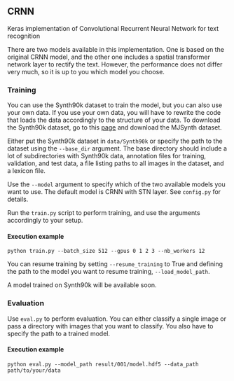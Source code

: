 ## CRNN

Keras implementation of Convolutional Recurrent Neural Network for text recognition

There are two models available in this implementation. One is based on the original CRNN model, and the other one includes a spatial transformer network layer to rectify the text. However, the performance does not differ very much, so it is up to you which model you choose.


### Training

You can use the Synth90k dataset to train the model, but you can also use your own data. If you use your own data, you will have to rewrite the code that loads the data accordingly to the structure of your data.
To download the Synth90k dataset, go to this [page](http://www.robots.ox.ac.uk/~vgg/data/text/) and download the MJSynth dataset.

Either put the Synth90k dataset in `data/Synth90k` or specify the path to the dataset using the `--base_dir` argument. The base directory should include a lot of subdirectories with Synth90k data, annotation files for training, validation, and test data, a file listing paths to all images in the dataset, and a lexicon file.

Use the `--model` argument to specify which of the two available models you want to use. The default model is CRNN with STN layer. See `config.py` for details.

Run the `train.py` script to perform training, and use the arguments accordingly to your setup.

#### Execution example

```
python train.py --batch_size 512 --gpus 0 1 2 3 --nb_workers 12
```

You can resume training by setting `--resume_training` to True and defining the path to the model you want to resume training, `--load_model_path`.

A model trained on Synth90k will be available soon.


### Evaluation

Use `eval.py` to perform evaluation. You can either classify a single image or pass a directory with images that you want to classify. You also have to specify the path to a trained model.

#### Execution example

```
python eval.py --model_path result/001/model.hdf5 --data_path path/to/your/data
```




